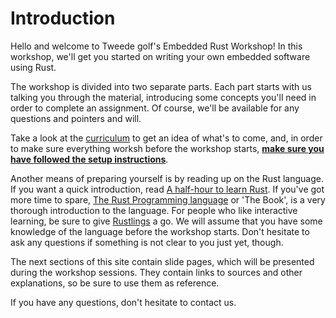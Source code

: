 <div class="read">

# Introduction
Hello and welcome to Tweede golf's Embedded Rust Workshop! In this workshop, we'll get you started on writing your own embedded software using Rust.

The workshop is divided into two separate parts. Each part starts with us talking you through the material, introducing some concepts you'll need in order to complete an assignment. Of course, we'll be available for any questions and pointers and will.

Take a look at the [curriculum](/preface/curriculum.md) to get an idea of what's to come, and, in order to make sure everything worksh before the workshop starts, [**make sure you have followed the setup instructions**](/preface/setup.md).

Another means of preparing yourself is by reading up on the Rust language. If you want a quick introduction, read [A half-hour to learn Rust](https://fasterthanli.me/articles/a-half-hour-to-learn-rust). If you've got more time to spare, [The Rust Programming language](https://doc.rust-lang.org/book/) or 'The Book', is a very thorough introduction to the language. For people who like interactive learning, be sure to give [Rustlings](https://github.com/rust-lang/rustlings) a go. We will assume that you have some knowledge of the language before the workshop starts. Don't hesitate to ask any questions if something is not clear to you just yet, though.

The next sections of this site contain slide pages, which will be presented during the workshop sessions. They contain links to sources and other explanations, so be sure to use them as reference.

If you have any questions, don't hesitate to contact us.

</div>